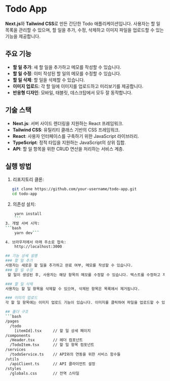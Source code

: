 # Todo App

**Next.js**와 **Tailwind CSS**로 만든 간단한 Todo 애플리케이션입니다. 사용자는 할 일 목록을 관리할 수 있으며, 할 일을 추가, 수정, 삭제하고 이미지 파일을 업로드할 수 있는 기능을 제공합니다.

## 주요 기능

- **할 일 추가**: 새 할 일을 추가하고 메모를 작성할 수 있습니다.
- **할 일 수정**: 이미 작성된 할 일의 메모를 수정할 수 있습니다.
- **할 일 삭제**: 할 일을 삭제할 수 있습니다.
- **이미지 업로드**: 각 할 일에 이미지를 업로드하고 미리보기를 제공합니다.
- **반응형 디자인**: 모바일, 태블릿, 데스크탑에서 모두 잘 동작합니다.

## 기술 스택

- **Next.js**: 서버 사이드 렌더링을 지원하는 React 프레임워크.
- **Tailwind CSS**: 유틸리티 클래스 기반의 CSS 프레임워크.
- **React**: 사용자 인터페이스를 구축하기 위한 JavaScript 라이브러리.
- **TypeScript**: 정적 타입을 지원하는 JavaScript의 상위 집합.
- **API**: 할 일 항목을 위한 CRUD 연산을 처리하는 서비스 계층.

## 실행 방법
1. 리포지토리 클론:
```bash
   git clone https://github.com/your-username/todo-app.git
   cd todo-app
   ```
2. 의존성 설치:
```bash
    yarn install
    ```
3. 개발 서버 시작:
```bash
    yarn dev```

4. 브라우저에서 아래 주소로 접속:
    http://localhost:3000

## 기능 상세 설명
### 할 일 추가
사용자는 새로운 할 일을 추가하고 완료 여부, 메모를 작성할 수 있습니다. 
### 할 일 수정
 할 일이 생성된 후, 사용자는 해당 항목의 메모를 수정할 수 있습니다. 텍스트를 수정하고 저장하면 변경 사항이 서버에 반영됩니다.

### 할 일 삭제
사용자는 할 일 항목을 삭제할 수 있으며, 삭제된 항목은 목록에서 제거됩니다.

### 이미지 업로드
각 할 일 항목에는 이미지 업로드 기능이 있습니다. 이미지를 클릭하여 파일을 업로드할 수 있으며, 업로드된 이미지는 미리보기로 표시됩니다. 사용자는 언제든지 이미지를 변경할 수 있습니다.

## 폴더 구조
```bash
/pages
  /todo
    [itemId].tsx     // 할 일 상세 페이지
/components
  /Header.tsx        // 헤더 컴포넌트
  /TodoItem.tsx      // 할 일 항목 컴포넌트
/services
  /todoService.ts    // API와의 연동을 위한 서비스 함수들
/utils
  /apiClient.ts      // API 클라이언트 설정
/styles
  /globals.css       // 전역 스타일
  ```